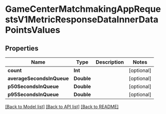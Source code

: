 # GameCenterMatchmakingAppRequestsV1MetricResponseDataInnerDataPointsValues

## Properties
Name | Type | Description | Notes
------------ | ------------- | ------------- | -------------
**count** | **Int** |  | [optional] 
**averageSecondsInQueue** | **Double** |  | [optional] 
**p50SecondsInQueue** | **Double** |  | [optional] 
**p95SecondsInQueue** | **Double** |  | [optional] 

[[Back to Model list]](../README.md#documentation-for-models) [[Back to API list]](../README.md#documentation-for-api-endpoints) [[Back to README]](../README.md)


